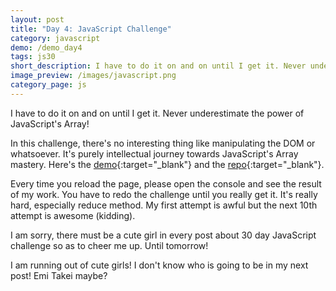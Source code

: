 ```yaml
---
layout: post
title: "Day 4: JavaScript Challenge"
category: javascript
demo: /demo_day4
tags: js30
short_description: I have to do it on and on until I get it. Never underestimate the power of JavaScript's Array!
image_preview: /images/javascript.png
category_page: js
---
```


I have to do it on and on until I get it. Never underestimate the power of JavaScript's Array!

In this challenge, there's no interesting thing like manipulating the DOM or
whatsoever. It's purely intellectual journey towards JavaScript's Array
mastery. Here's the [demo](/demo_day4){:target="_blank"} and
the [repo](https://github.com/miayam/js30){:target="_blank"}.

Every time you reload the page, please open the console and see the result
of my work. You have to redo the challenge until you really get it. It's really
hard, especially reduce method. My first attempt is awful but the next 10th
attempt is awesome (kidding).

I am sorry, there must be a cute girl in every post about 30 day JavaScript
challenge so as to cheer me up. Until tomorrow!

I am running out of cute girls! I don't know who is going to be in my next post!
Emi Takei maybe?
